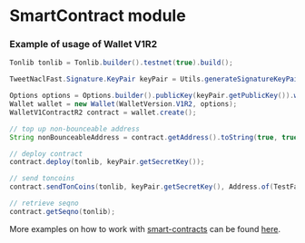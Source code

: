 # SmartContract module

### Example of usage of Wallet V1R2

```java
Tonlib tonlib = Tonlib.builder().testnet(true).build();

TweetNaclFast.Signature.KeyPair keyPair = Utils.generateSignatureKeyPair();

Options options = Options.builder().publicKey(keyPair.getPublicKey()).wc(0L).build();
Wallet wallet = new Wallet(WalletVersion.V1R2, options);
WalletV1ContractR2 contract = wallet.create();

// top up non-bounceable address
String nonBounceableAddress = contract.getAddress().toString(true, true, false);

// deploy contract
contract.deploy(tonlib, keyPair.getSecretKey());

// send toncoins
contract.sendTonCoins(tonlib, keyPair.getSecretKey(), Address.of(TestFaucet.BOUNCEABLE), Utils.toNano(0.8), "comment");

// retrieve seqno
contract.getSeqno(tonlib);
```

More examples on how to work with [smart-contracts](../smartcontract/src/main/java/org/ton/java/smartcontract) can be
found [here](../smartcontract/src/test/java/org/ton/java/smartcontract).